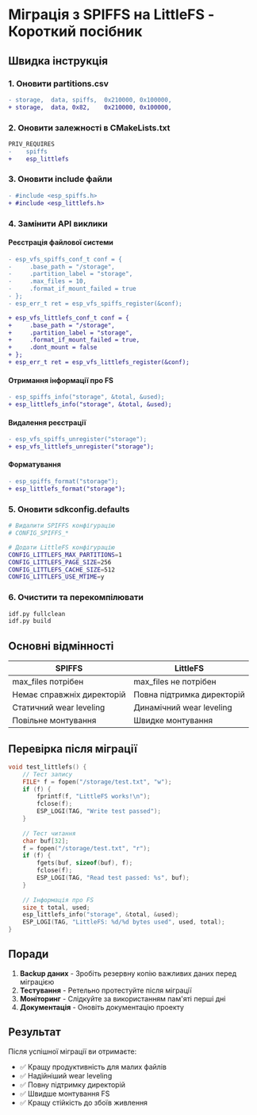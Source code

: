 # Міграція з SPIFFS на LittleFS - Короткий посібник

## Швидка інструкція

### 1. Оновити partitions.csv
```diff
- storage,  data, spiffs,  0x210000, 0x100000,
+ storage,  data, 0x82,    0x210000, 0x100000,
```

### 2. Оновити залежності в CMakeLists.txt
```diff
PRIV_REQUIRES
-    spiffs
+    esp_littlefs
```

### 3. Оновити include файли
```diff
- #include <esp_spiffs.h>
+ #include <esp_littlefs.h>
```

### 4. Замінити API виклики

#### Реєстрація файлової системи
```diff
- esp_vfs_spiffs_conf_t conf = {
-     .base_path = "/storage",
-     .partition_label = "storage",
-     .max_files = 10,
-     .format_if_mount_failed = true
- };
- esp_err_t ret = esp_vfs_spiffs_register(&conf);

+ esp_vfs_littlefs_conf_t conf = {
+     .base_path = "/storage",
+     .partition_label = "storage",
+     .format_if_mount_failed = true,
+     .dont_mount = false
+ };
+ esp_err_t ret = esp_vfs_littlefs_register(&conf);
```

#### Отримання інформації про FS
```diff
- esp_spiffs_info("storage", &total, &used);
+ esp_littlefs_info("storage", &total, &used);
```

#### Видалення реєстрації
```diff
- esp_vfs_spiffs_unregister("storage");
+ esp_vfs_littlefs_unregister("storage");
```

#### Форматування
```diff
- esp_spiffs_format("storage");
+ esp_littlefs_format("storage");
```

### 5. Оновити sdkconfig.defaults
```bash
# Видалити SPIFFS конфігурацію
# CONFIG_SPIFFS_* 

# Додати LittleFS конфігурацію
CONFIG_LITTLEFS_MAX_PARTITIONS=1
CONFIG_LITTLEFS_PAGE_SIZE=256
CONFIG_LITTLEFS_CACHE_SIZE=512
CONFIG_LITTLEFS_USE_MTIME=y
```

### 6. Очистити та перекомпілювати
```bash
idf.py fullclean
idf.py build
```

## Основні відмінності

| SPIFFS | LittleFS |
|--------|----------|
| max_files потрібен | max_files не потрібен |
| Немає справжніх директорій | Повна підтримка директорій |
| Статичний wear leveling | Динамічний wear leveling |
| Повільне монтування | Швидке монтування |

## Перевірка після міграції

```cpp
void test_littlefs() {
    // Тест запису
    FILE* f = fopen("/storage/test.txt", "w");
    if (f) {
        fprintf(f, "LittleFS works!\n");
        fclose(f);
        ESP_LOGI(TAG, "Write test passed");
    }
    
    // Тест читання
    char buf[32];
    f = fopen("/storage/test.txt", "r");
    if (f) {
        fgets(buf, sizeof(buf), f);
        fclose(f);
        ESP_LOGI(TAG, "Read test passed: %s", buf);
    }
    
    // Інформація про FS
    size_t total, used;
    esp_littlefs_info("storage", &total, &used);
    ESP_LOGI(TAG, "LittleFS: %d/%d bytes used", used, total);
}
```

## Поради

1. **Backup даних** - Зробіть резервну копію важливих даних перед міграцією
2. **Тестування** - Ретельно протестуйте після міграції
3. **Моніторинг** - Слідкуйте за використанням пам'яті перші дні
4. **Документація** - Оновіть документацію проекту

## Результат

Після успішної міграції ви отримаєте:
- ✅ Кращу продуктивність для малих файлів
- ✅ Надійніший wear leveling
- ✅ Повну підтримку директорій
- ✅ Швидше монтування FS
- ✅ Кращу стійкість до збоїв живлення